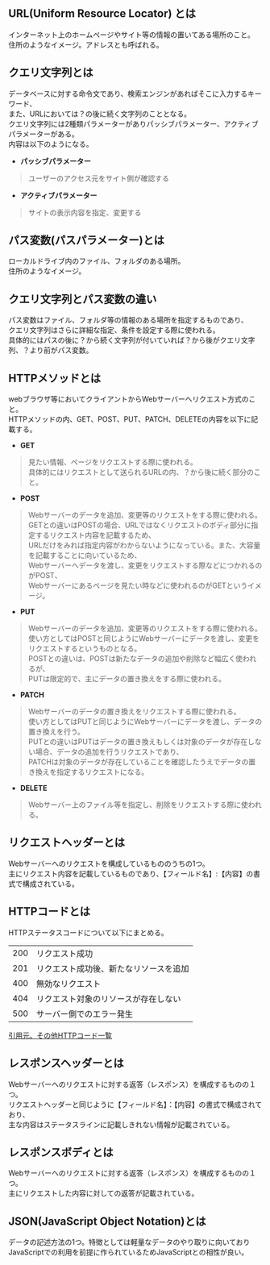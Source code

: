 ## URL(Uniform Resource Locator) とは
インターネット上のホームページやサイト等の情報の置いてある場所のこと。<br>
住所のようなイメージ。アドレスとも呼ばれる。<br>
## クエリ文字列とは
データベースに対する命令文であり、検索エンジンがあればそこに入力するキーワード、<br>
また、URLにおいては？の後に続く文字列のこととなる。<br>
クエリ文字列には2種類パラメーターがありパッシブパラメーター、アクティブパラメーターがある。<br>
内容は以下のようになる。<br>
* **パッシブパラメーター**
>ユーザーのアクセス元をサイト側が確認する

* **アクティブパラメーター**
>サイトの表示内容を指定、変更する
## パス変数(パスパラメーター)とは
ローカルドライブ内のファイル、フォルダのある場所。<br>
住所のようなイメージ。<br>
## クエリ文字列とパス変数の違い
パス変数はファイル、フォルダ等の情報のある場所を指定するものであり、<br>
クエリ文字列はさらに詳細な指定、条件を設定する際に使われる。<br>
具体的にはパスの後に？から続く文字列が付いていれば？から後がクエリ文字列、？より前がパス変数。
## HTTPメソッドとは
webブラウザ等においてクライアントからWebサーバーへリクエスト方式のこと。<br>
HTTPメソッドの内、GET、POST、PUT、PATCH、DELETEの内容を以下に記載する。<br>
* **GET** 
>見たい情報、ページをリクエストする際に使われる。<br>
具体的にはリクエストとして送られるURLの内、？から後に続く部分のこと。<br>

* **POST** 
>Webサーバーのデータを追加、変更等のリクエストをする際に使われる。<br>
GETとの違いはPOSTの場合、URLではなくリクエストのボディ部分に指定するリクエスト内容を記載するため、<br>
URLだけをみれば指定内容がわからないようになっている。また、大容量を記載することに向いているため、<br>
Webサーバーへデータを渡し、変更をリクエストする際などにつかれるのがPOST、<br>
Webサーバーにあるページを見たい時などに使われるのがGETというイメージ。<br>

* **PUT**
>Webサーバーのデータを追加、変更等のリクエストをする際に使われる。<br>
使い方としてはPOSTと同じようにWebサーバーにデータを渡し、変更をリクエストするというものとなる。<br>
POSTとの違いは、POSTは新たなデータの追加や削除など幅広く使われるが、<br>
PUTは限定的で、主にデータの置き換えをする際に使われる。
* **PATCH**
>Webサーバーのデータの置き換えをリクエストする際に使われる。<br>
使い方としてはPUTと同じようにWebサーバーにデータを渡し、データの置き換えを行う。<br>
PUTとの違いはPUTはデータの置き換えもしくは対象のデータが存在しない場合、データの追加を行うリクエストであり、<br>
PATCHは対象のデータが存在していることを確認したうえでデータの置き換えを指定するリクエストになる。
* **DELETE**
>Webサーバー上のファイル等を指定し、削除をリクエストする際に使われる。<br>

## リクエストヘッダーとは
Webサーバーへのリクエストを構成しているもののうちの1つ。<br>
主にリクエスト内容を記載しているものであり、【フィールド名】:【内容】の書式で構成されている。
## HTTPコードとは
HTTPステータスコードについて以下にまとめる。
<table>
    <tr>
      <td>200</td>
      <td>リクエスト成功</td>
    </tr>
    <tr>
      <td>201</td>
      <td>リクエスト成功後、新たなリソースを追加</td>
    </tr>
    <tr>
      <td>400</td>
      <td>無効なリクエスト</td>
    </tr>
    <tr>
      <td>404</td>
      <td>リクエスト対象のリソースが存在しない</td>
    </tr>
    <tr>
      <td>500</td>
      <td>サーバー側でのエラー発生</td>
    </tr>
 </table>

 [引用元、その他HTTPコード一覧](https://developer.mozilla.org/ja/docs/Web/HTTP/Status)
 
 ## レスポンスヘッダーとは
 Webサーバーへのリクエストに対する返答（レスポンス）を構成するものの１つ。<br>
 リクエストヘッダーと同じように【フィールド名】：【内容】の書式で構成されており、<br>
 主な内容はステータスラインに記載しきれない情報が記載されている。
 ## レスポンスボディとは
 Webサーバーへのリクエストに対する返答（レスポンス）を構成するものの１つ。<br>
 主にリクエストした内容に対しての返答が記載されている。
 ## JSON(JavaScript Object Notation)とは
 データの記述方法の1つ。特徴としては軽量なデータのやり取りに向いており<br>
 JavaScriptでの利用を前提に作られているためJavaScriptとの相性が良い。<br>
